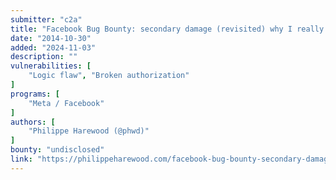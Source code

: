 ```yaml
---
submitter: "c2a"
title: "Facebook Bug Bounty: secondary damage (revisited) why I really like reporting to Facebook too :)"
date: "2014-10-30"
added: "2024-11-03"
description: ""
vulnerabilities: [
    "Logic flaw", "Broken authorization"
]
programs: [
    "Meta / Facebook"
]
authors: [
    "Philippe Harewood (@phwd)"
]
bounty: "undisclosed"
link: "https://philippeharewood.com/facebook-bug-bounty-secondary-damage-revisited-why-i-really-like-reporting-to-facebook-too/"
---
```




